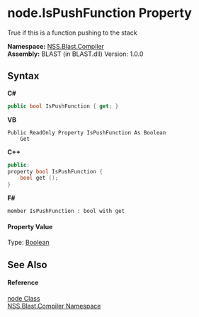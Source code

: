 # node.IsPushFunction Property 
 

True if this is a function pushing to the stack

**Namespace:**&nbsp;<a href="26a25caa-f50b-92ad-f15c-dbb9db1493ae">NSS.Blast.Compiler</a><br />**Assembly:**&nbsp;BLAST (in BLAST.dll) Version: 1.0.0

## Syntax

**C#**<br />
``` C#
public bool IsPushFunction { get; }
```

**VB**<br />
``` VB
Public ReadOnly Property IsPushFunction As Boolean
	Get
```

**C++**<br />
``` C++
public:
property bool IsPushFunction {
	bool get ();
}
```

**F#**<br />
``` F#
member IsPushFunction : bool with get

```


#### Property Value
Type: <a href="https://docs.microsoft.com/dotnet/api/system.boolean" target="_blank" rel="noopener noreferrer">Boolean</a>

## See Also


#### Reference
<a href="7dc9b7e9-64ad-f224-ae1a-4e6639739f56">node Class</a><br /><a href="26a25caa-f50b-92ad-f15c-dbb9db1493ae">NSS.Blast.Compiler Namespace</a><br />